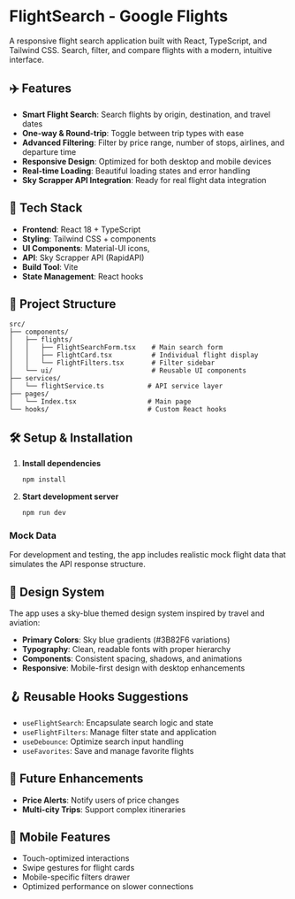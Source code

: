 # FlightSearch - Google Flights

A responsive flight search application built with React, TypeScript, and Tailwind CSS. Search, filter, and compare flights with a modern, intuitive interface.

## ✈️ Features

- **Smart Flight Search**: Search flights by origin, destination, and travel dates
- **One-way & Round-trip**: Toggle between trip types with ease
- **Advanced Filtering**: Filter by price range, number of stops, airlines, and departure time
- **Responsive Design**: Optimized for both desktop and mobile devices
- **Real-time Loading**: Beautiful loading states and error handling
- **Sky Scrapper API Integration**: Ready for real flight data integration

## 🚀 Tech Stack

- **Frontend**: React 18 + TypeScript
- **Styling**: Tailwind CSS + components
- **UI Components**: Material-UI icons,
- **API**: Sky Scrapper API (RapidAPI)
- **Build Tool**: Vite
- **State Management**: React hooks

## 📁 Project Structure

```
src/
├── components/
│   ├── flights/
│   │   ├── FlightSearchForm.tsx    # Main search form
│   │   ├── FlightCard.tsx          # Individual flight display
│   │   └── FlightFilters.tsx       # Filter sidebar
│   └── ui/                         # Reusable UI components
├── services/
│   └── flightService.ts           # API service layer
├── pages/
│   └── Index.tsx                  # Main page
└── hooks/                         # Custom React hooks
```

## 🛠️ Setup & Installation

1. **Install dependencies**
   ```bash
   npm install
   ```


2. **Start development server**
   ```bash
   npm run dev
   ```

### Mock Data

For development and testing, the app includes realistic mock flight data that simulates the API response structure.

## 🎨 Design System

The app uses a sky-blue themed design system inspired by travel and aviation:

- **Primary Colors**: Sky blue gradients (#3B82F6 variations)
- **Typography**: Clean, readable fonts with proper hierarchy
- **Components**: Consistent spacing, shadows, and animations
- **Responsive**: Mobile-first design with desktop enhancements

## 🪝 Reusable Hooks Suggestions

- `useFlightSearch`: Encapsulate search logic and state
- `useFlightFilters`: Manage filter state and application
- `useDebounce`: Optimize search input handling
- `useFavorites`: Save and manage favorite flights

## 🔮 Future Enhancements

- **Price Alerts**: Notify users of price changes
- **Multi-city Trips**: Support complex itineraries

## 📱 Mobile Features

- Touch-optimized interactions
- Swipe gestures for flight cards
- Mobile-specific filters drawer
- Optimized performance on slower connections
